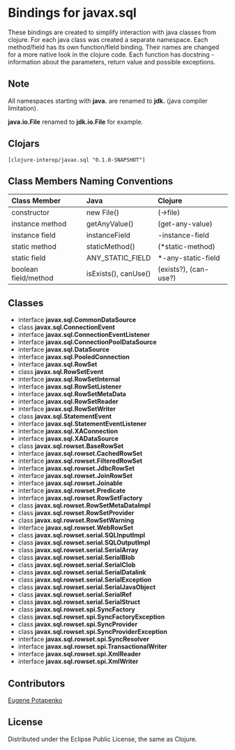 # Bindings for javax.sql

These bindings are created to simplify interaction with java classes from clojure.
For each java class was created a separate namespace.
Each method/field has its own function/field binding.
Their names are changed for a more native look in the clojure code. Each function has docstring - information about the parameters, return value and possible exceptions.

## Note

All namespaces starting with **java.** are renamed to **jdk.** (java compiler limitation). 

**java.io.File** renamed to **jdk.io.File** for example. 




## Clojars

```
[clojure-interop/javax.sql "0.1.0-SNAPSHOT"]
```

## Class Members Naming Conventions

| Class Member | Java | Clojure |
|:--|:--|:--|
| constructor | new File() | (->file) |
| instance method | getAnyValue() | (get-any-value) |
| instance field | instanceField | -instance-field |
| static method | staticMethod() | (*static-method) |
| static field | ANY_STATIC_FIELD | *-any-static-field |
| boolean field/method | isExists(), canUse() | (exists?), (can-use?) |

## Classes

- interface **javax.sql.CommonDataSource**
- class **javax.sql.ConnectionEvent**
- interface **javax.sql.ConnectionEventListener**
- interface **javax.sql.ConnectionPoolDataSource**
- interface **javax.sql.DataSource**
- interface **javax.sql.PooledConnection**
- interface **javax.sql.RowSet**
- class **javax.sql.RowSetEvent**
- interface **javax.sql.RowSetInternal**
- interface **javax.sql.RowSetListener**
- interface **javax.sql.RowSetMetaData**
- interface **javax.sql.RowSetReader**
- interface **javax.sql.RowSetWriter**
- class **javax.sql.StatementEvent**
- interface **javax.sql.StatementEventListener**
- interface **javax.sql.XAConnection**
- interface **javax.sql.XADataSource**
- class **javax.sql.rowset.BaseRowSet**
- interface **javax.sql.rowset.CachedRowSet**
- interface **javax.sql.rowset.FilteredRowSet**
- interface **javax.sql.rowset.JdbcRowSet**
- interface **javax.sql.rowset.JoinRowSet**
- interface **javax.sql.rowset.Joinable**
- interface **javax.sql.rowset.Predicate**
- interface **javax.sql.rowset.RowSetFactory**
- class **javax.sql.rowset.RowSetMetaDataImpl**
- class **javax.sql.rowset.RowSetProvider**
- class **javax.sql.rowset.RowSetWarning**
- interface **javax.sql.rowset.WebRowSet**
- class **javax.sql.rowset.serial.SQLInputImpl**
- class **javax.sql.rowset.serial.SQLOutputImpl**
- class **javax.sql.rowset.serial.SerialArray**
- class **javax.sql.rowset.serial.SerialBlob**
- class **javax.sql.rowset.serial.SerialClob**
- class **javax.sql.rowset.serial.SerialDatalink**
- class **javax.sql.rowset.serial.SerialException**
- class **javax.sql.rowset.serial.SerialJavaObject**
- class **javax.sql.rowset.serial.SerialRef**
- class **javax.sql.rowset.serial.SerialStruct**
- class **javax.sql.rowset.spi.SyncFactory**
- class **javax.sql.rowset.spi.SyncFactoryException**
- class **javax.sql.rowset.spi.SyncProvider**
- class **javax.sql.rowset.spi.SyncProviderException**
- interface **javax.sql.rowset.spi.SyncResolver**
- interface **javax.sql.rowset.spi.TransactionalWriter**
- interface **javax.sql.rowset.spi.XmlReader**
- interface **javax.sql.rowset.spi.XmlWriter**

## Contributors

[Eugene Potapenko](https://github.com/potapenko/)

## License

Distributed under the Eclipse Public License, the same as Clojure.
